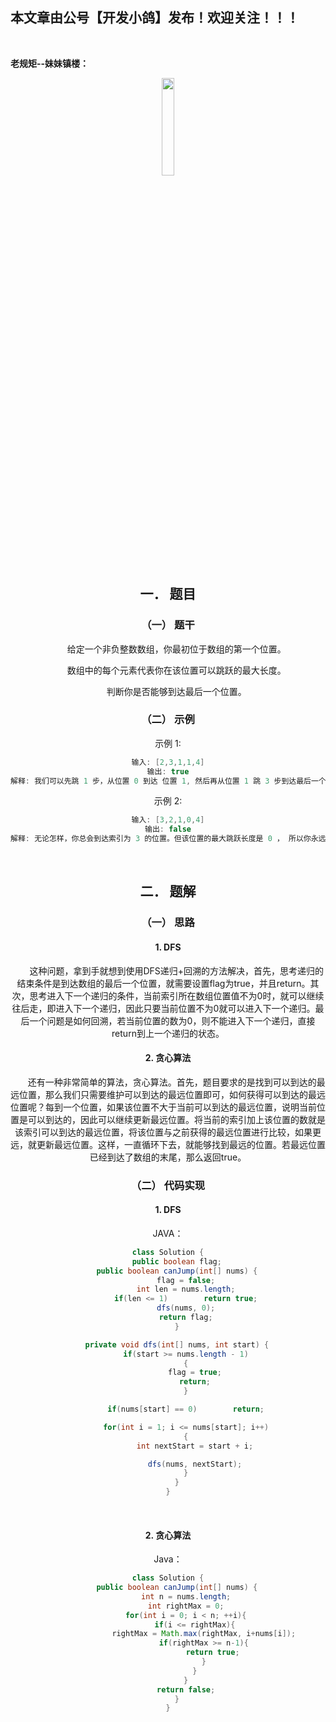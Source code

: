 ﻿## 本文章由公号【开发小鸽】发布！欢迎关注！！！
<br>

**老规矩--妹妹镇楼：**
<center>
<img src="https://img-blog.csdnimg.cn/20200721223424816.JPG"   width="20%">

## 一．	题目
### （一）	题干

 &nbsp;  &nbsp;  &nbsp;  &nbsp;给定一个非负整数数组，你最初位于数组的第一个位置。
 
 &nbsp;  &nbsp;  &nbsp;  &nbsp;数组中的每个元素代表你在该位置可以跳跃的最大长度。
 
 &nbsp;  &nbsp;  &nbsp;  &nbsp;判断你是否能够到达最后一个位置。
<br>


### （二）	示例

示例 1:

```cpp
输入: [2,3,1,1,4]
输出: true
解释: 我们可以先跳 1 步，从位置 0 到达 位置 1, 然后再从位置 1 跳 3 步到达最后一个位置。
```

示例 2:

```cpp
输入: [3,2,1,0,4]
输出: false
解释: 无论怎样，你总会到达索引为 3 的位置。但该位置的最大跳跃长度是 0 ， 所以你永远不可能到达最后一个位置。
```

<br>



## 二．	题解
### （一）	思路

#### 1.	DFS
 &nbsp;  &nbsp;  &nbsp;  &nbsp;这种问题，拿到手就想到使用DFS递归+回溯的方法解决，首先，思考递归的结束条件是到达数组的最后一个位置，就需要设置flag为true，并且return。其次，思考进入下一个递归的条件，当前索引所在数组位置值不为0时，就可以继续往后走，即进入下一个递归，因此只要当前位置不为0就可以进入下一个递归。最后一个问题是如何回溯，若当前位置的数为0，则不能进入下一个递归，直接return到上一个递归的状态。
<br>



#### 2.	贪心算法
 &nbsp;  &nbsp;  &nbsp;  &nbsp;还有一种非常简单的算法，贪心算法。首先，题目要求的是找到可以到达的最远位置，那么我们只需要维护可以到达的最远位置即可，如何获得可以到达的最远位置呢？每到一个位置，如果该位置不大于当前可以到达的最远位置，说明当前位置是可以到达的，因此可以继续更新最远位置。将当前的索引加上该位置的数就是该索引可以到达的最远位置，将该位置与之前获得的最远位置进行比较，如果更远，就更新最远位置。这样，一直循环下去，就能够找到最远的位置。若最远位置已经到达了数组的末尾，那么返回true。
<br>



### （二）	代码实现

#### 1.	DFS

JAVA：

```java
class Solution {
    public boolean flag;
    public boolean canJump(int[] nums) {
        flag = false;
        int len = nums.length;
        if(len <= 1)        return true;
        dfs(nums, 0);
        return flag;
    }

    private void dfs(int[] nums, int start) {
        if(start >= nums.length - 1)
        {
            flag = true;
            return;
        }

        if(nums[start] == 0)        return;

        for(int i = 1; i <= nums[start]; i++)
        {
            int nextStart = start + i;

            dfs(nums, nextStart);
        }
    }
}
```
<br>



#### 2.	贪心算法

Java：

```java
class Solution {
    public boolean canJump(int[] nums) {
        int n = nums.length;
        int rightMax = 0;
        for(int i = 0; i < n; ++i){
            if(i <= rightMax){
                rightMax = Math.max(rightMax, i+nums[i]);
                if(rightMax >= n-1){
                    return true;
                }
            }
        }
        return false;
    }
}
```


